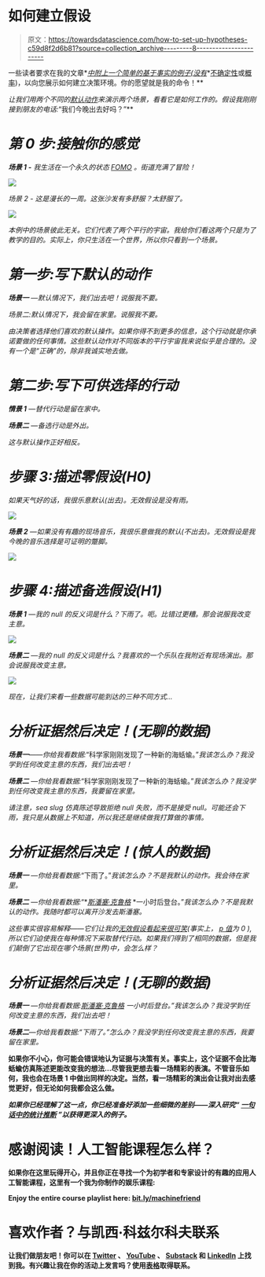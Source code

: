 # 如何建立假设

> 原文：<https://towardsdatascience.com/how-to-set-up-hypotheses-c59d8f2d6b81?source=collection_archive---------8----------------------->

一些读者要求在我的文章*[*中附上一个简单的基于事实的例子(没有*](http://bit.ly/quaesita_damnedlies)*[不确定性](http://bit.ly/quaesita_uncertainty)或[概率](http://bit.ly/quaesita_bday))，以向您展示如何建立决策环境。你的愿望就是我的命令！**

*让我们用两个不同的[默认动作](http://bit.ly/quaesita_damnedlies)来演示两个场景，看看它是如何工作的。假设我刚刚接到朋友的电话:*“我们今晚出去好吗？”**

# *第 0 步:接触你的感觉*

***场景 1 -** 我生活在一个永久的状态 [FOMO](https://en.wikipedia.org/wiki/Fear_of_missing_out) 。街道充满了冒险！*

*![](img/7ef350a05e7831962841187fde76c836.png)*

*场景 2 - 这是漫长的一周。这张沙发有多舒服？太舒服了。*

*![](img/be0d3ba5d19937175ed99b5470081441.png)*

*本例中的场景彼此无关。它们代表了两个平行的宇宙。我给你们看这两个只是为了教学的目的。实际上，你只生活在一个世界，所以你只看到一个场景。*

# *第一步:写下默认的动作*

***场景一** —默认情况下，我们出去吧！说服我不要。*

*场景二:默认情况下，我会留在家里。说服我不要。*

*由决策者选择他们喜欢的默认操作。如果你得不到更多的信息，这个行动就是你承诺要做的任何事情。这些默认动作对不同版本的平行宇宙我来说似乎是合理的。没有一个是“正确”的，除非我诚实地去做。*

# *第二步:写下可供选择的行动*

***情景 1** —替代行动是留在家中。*

***场景二** —备选行动是外出。*

*这与默认操作正好相反。*

# *步骤 3:描述零假设(H0)*

*如果天气好的话，我很乐意默认(出去)。无效假设是没有雨。*

*![](img/2aeacdd2c00450e3a1e3d6c5638a5566.png)*

***场景 2** —如果没有有趣的现场音乐，我很乐意做我的默认(不出去)。无效假设是我今晚的音乐选择是可证明的蹩脚。*

*![](img/e932b79100bbe737e3a6bfe341fcf037.png)*

# *步骤 4:描述备选假设(H1)*

***场景 1** —我的 null 的反义词是什么？下雨了。呃。比错过更糟。那会说服我改变主意。*

*![](img/7807bc54211d04e5dbd0e12b92253e70.png)*

***场景二** —我的 null 的反义词是什么？我喜欢的一个乐队在我附近有现场演出。那会说服我改变主意。*

*![](img/9b20e5f682d578c1b2171b16538ffbed.png)*

*现在，让我们来看一些数据可能到达的三种不同方式…*

# *分析证据然后决定！(无聊的数据)*

***场景一**——你给我看数据:*“科学家刚刚发现了一种新的海蛞蝓。”*我该怎么办？我没学到任何改变主意的东西，我们出去吧！*

***场景二** —你给我看数据:*“科学家刚刚发现了一种新的海蛞蝓。”*我该怎么办？我没学到任何改变我主意的东西，我要留在家里。*

*请注意，sea slug 仿真陈述导致拒绝 null 失败，而不是接受 null。可能还会下雨，我只是从数据上不知道，所以我还是继续做我打算做的事情。*

# *分析证据然后决定！(惊人的数据)*

***场景一** —你给我看数据:*“下雨了。”*我该怎么办？不是我默认的动作。我会待在家里。*

***场景二** —你给我看数据:*“*[*斯潘塞·克鲁格*](http://bit.ly/wptmint) *一小时后登台。”*我该怎么办？不是我默认的动作。我随时都可以离开沙发去斯潘塞。*

*这些事实很容易解释——它们让我的[无效假设看起来很可笑](http://bit.ly/quaesita_fisher)(事实上， [p 值](http://bit.ly/quaesita_puppies)为 0 ),所以它们迫使我在每种情况下采取替代行动。如果我们得到了相同的数据，但是我们颠倒了它出现在哪个场景(世界)中，会怎么样？*

# *分析证据然后决定！(无聊的数据)*

***场景一** —你给我看数据:*[*斯潘塞·克鲁格*](http://bit.ly/wptmint) *一小时后登台。”*我该怎么办？我没学到任何改变主意的东西，我们出去吧！**

****场景二**—你给我看数据:*“下雨了。”*怎么办？我没学到任何改变我主意的东西，我要留在家里。**

**如果你不小心，你可能会错误地认为证据与决策有关。事实上，这个证据不会比海蛞蝓仿真陈述更能改变我的想法…尽管我更想去看一场精彩的表演。不管音乐如何，我也会在场景 1 中做出同样的决定。当然，看一场精彩的演出会让我对出去感觉更好，但无论如何我都会这么做。**

***如果你已经理解了这一点，你已经准备好添加一些细微的差别——深入研究“* [*一句话中的统计推断*](http://bit.ly/quaesita_fisher) *”以获得更深入的例子。***

# **感谢阅读！人工智能课程怎么样？**

**如果你在这里玩得开心，并且你正在寻找一个为初学者和专家设计的有趣的应用人工智能课程，这里有一个我为你制作的娱乐课程:**

**Enjoy the entire course playlist here: [bit.ly/machinefriend](http://bit.ly/machinefriend)**

# **喜欢作者？与凯西·科兹尔科夫联系**

**让我们做朋友吧！你可以在 [Twitter](https://twitter.com/quaesita) 、 [YouTube](https://www.youtube.com/channel/UCbOX--VOebPe-MMRkatFRxw) 、 [Substack](http://decision.substack.com) 和 [LinkedIn](https://www.linkedin.com/in/kozyrkov/) 上找到我。有兴趣让我在你的活动上发言吗？使用[表格](http://bit.ly/makecassietalk)取得联系。**